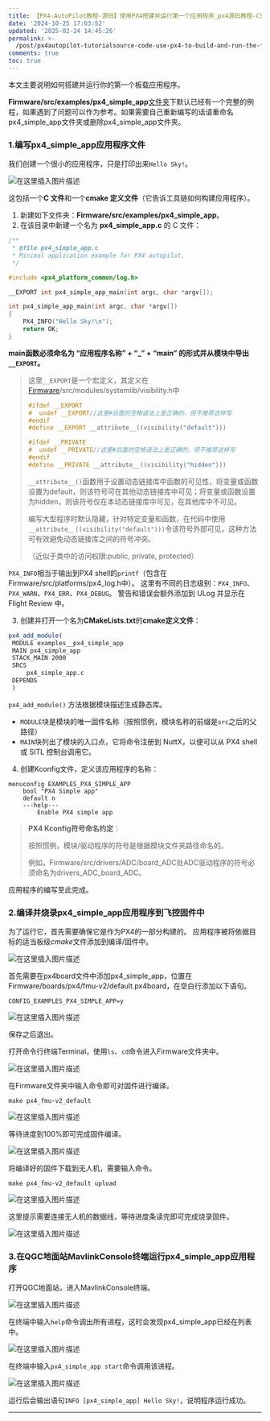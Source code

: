 ```yaml
---
title: 【PX4-AutoPilot教程-源码】使用PX4搭建并运行第一个应用程序_px4源码教程-CSDN博客
date: '2024-10-25 17:03:52'
updated: '2025-02-24 14:45:26'
permalink: >-
  /post/px4autopilot-tutorialsource-code-use-px4-to-build-and-run-the-first-applicationpx4-source-code-tutorialcsdn-blog-z1uvluv.html
comments: true
toc: true
---
```




本文主要说明如何搭建并运行你的第一个板载应用程序。

**Firmware/src/examples/px4\_simple\_app**[文件夹](https://so.csdn.net/so/search?q=%E6%96%87%E4%BB%B6%E5%A4%B9&spm=1001.2101.3001.7020)下默认已经有一个完整的例程，如果遇到了问题可以作为参考。如果需要自己重新编写的话请重命名px4\_simple\_app文件夹或删除px4\_simple\_app文件夹。

### 1.编写px4\_simple\_app应用程序文件

我们创建一个很小的应用程序，只是打印出来`Hello Sky!`​。

​![在这里插入图片描述](http://127.0.0.1:9677/assets/network-asset-c7bfc92ed1cc50633a53a343aa2e030c-20241025170353-puf811a.png)​

这包括一个**C 文件**和一个​**cmake 定义文件**​（它告诉工具链如何构建应用程序）。

1. 新建如下文件夹： ​**Firmware/src/examples/px4\_simple\_app**​。
2. 在该目录中新建一个名为 **px4\_simple\_app.c** 的 C 文件：

```c++
/**
 * @file px4_simple_app.c
 * Minimal application example for PX4 autopilot.
 */

#include <px4_platform_common/log.h>

__EXPORT int px4_simple_app_main(int argc, char *argv[]);

int px4_simple_app_main(int argc, char *argv[])
{
    PX4_INFO("Hello Sky!\n");
    return OK;
}
```

**main函数必须命名为 “应用程序名称” + “\_” + “main” 的形式并从模块中导出`__EXPORT`​。**

> 这里`__EXPORT`​是一个宏定义，其定义在[Firmware](https://so.csdn.net/so/search?q=Firmware&spm=1001.2101.3001.7020)/src/modules/systemlib/visibility.h中
>
> ```c++
> #ifdef __EXPORT
> #  undef __EXPORT//这里#后面的空格语法上是正确的，但不推荐这样写
> #endif
> #define __EXPORT __attribute__((visibility("default")))
>
> #ifdef __PRIVATE
> #  undef __PRIVATE//这里#后面的空格语法上是正确的，但不推荐这样写
> #endif
> #define __PRIVATE __attribute__((visibility("hidden")))
> ```
>
> ​`__attribute__()`​函数用于设置动态链接库中函数的可见性，将变量或函数设置为default，则该符号可在其他动态链接库中可见；将变量或函数设置为hidden，则该符号仅在本动态链接库中可见，在其他库中不可见。
>
> 编写大型程序时默认隐藏，针对特定变量和函数，在代码中使用`__attribute__((visibility("default")))`​令该符号外部可见，这种方法可有效避免动态链接库之间的符号冲突。
>
> （近似于类中的访问权限:public, private, protected）

​`PX4_INFO`​相当于输出到PX4 shell的`printf`​（包含在Firmware/src/platforms/px4\_log.h中）。 这里有不同的日志级别：`PX4_INFO`​、`PX4_WARN`​、`PX4_ERR`​、`PX4_DEBUG`​。 警告和错误会额外添加到 ULog 并显示在 Flight Review 中。

3. 创建并打开一个名为**CMakeLists.txt**的​**cmake定义文件**​：

```cmake
px4_add_module(
 MODULE examples__px4_simple_app
 MAIN px4_simple_app
 STACK_MAIN 2000
 SRCS
     px4_simple_app.c
 DEPENDS
 )
```

​`px4_add_module()`​ 方法根据模块描述生成静态库。

* ​`MODULE`​块是模块的唯一固件名称（按照惯例，模块名称的前缀是`src`​之后的父路径）
* ​`MAIN`​块列出了模块的入口点，它将命令注册到 NuttX，以便可以从 PX4 shell 或 SITL 控制台调用它。

4. 创建Kconfig文件，定义该应用程序的名称：

```Kconfig
menuconfig EXAMPLES_PX4_SIMPLE_APP
	bool "PX4 Simple app"
	default n
	---help---
		Enable PX4 simple app
```

> ​**PX4 Kconfig符号命名约定**​：
>
> 按照惯例，模块/驱动程序的符号是根据模块文件夹路径命名的。
>
> 例如，Firmware/src/drivers/ADC/board\_ADC处ADC驱动程序的符号必须命名为drivers\_ADC\_board\_ADC。

应用程序的编写至此完成。

### 2.编译并烧录px4\_simple\_app应用程序到飞控固件中

为了运行它，首先需要确保它是作为PX4的一部分构建的。 应用程序被将依据目标的适当板级*cmake*文件添加到编译/固件中。

​![在这里插入图片描述](http://127.0.0.1:9677/assets/network-asset-c950cf8294e7706b08f6f7056b0cfc0e-20241025170353-hnpxl7m.png)​

首先需要在px4board文件中添加px4\_simple\_app，位置在Firmware/boards/px4/fmu-v2/default.px4board，在空白行添加以下语句。

```
CONFIG_EXAMPLES_PX4_SIMPLE_APP=y
```

​![在这里插入图片描述](http://127.0.0.1:9677/assets/network-asset-acdd1fa896717bdeb4c60156bb7892c6-20241025170353-wju2c2f.png)​

保存之后退出。

打开命令行终端Terminal，使用`ls`​、`cd`​命令进入Firmware文件夹中。

​![在这里插入图片描述](http://127.0.0.1:9677/assets/network-asset-ed18a8cf9dbf43e663d52a7731bb9a07-20241025170353-1gc9y42.png)​

在Firmware文件夹中输入命令即可对固件进行编译。

```
make px4_fmu-v2_default
```

​![在这里插入图片描述](http://127.0.0.1:9677/assets/network-asset-da805012978328654f098b41d5be19d2-20241025170353-njkpo1e.png)​

等待进度到100%即可完成固件编译。

​![在这里插入图片描述](http://127.0.0.1:9677/assets/network-asset-66dd501205c804331540711d13442d5f-20241025170354-85pcu3t.png)​

将编译好的固件下载到无人机，需要输入命令。

```
make px4_fmu-v2_default upload
```

​![在这里插入图片描述](http://127.0.0.1:9677/assets/network-asset-c5359f99a672c24641b536fbf355eb18-20241025170354-71dij8i.png)​

这里提示需要连接无人机的数据线，等待进度条读完即可完成烧录固件。

​![在这里插入图片描述](http://127.0.0.1:9677/assets/network-asset-81ed1289ae355c22f64803491df96319-20241025170354-jj6j5hw.png)​

### 3.在QGC地面站MavlinkConsole终端运行px4\_simple\_app应用程序

打开QGC地面站，进入MavlinkConsole终端。

​![在这里插入图片描述](http://127.0.0.1:9677/assets/network-asset-496b9a79f8624eaf8946db6571613468-20241025170354-prw213g.png)​

在终端中输入`help`​命令调出所有进程，这时会发现px4\_simple\_app已经在列表中。

​![在这里插入图片描述](http://127.0.0.1:9677/assets/network-asset-230a96c5f17b258166f0681fb40608a5-20241025170354-crv4fsu.png)​

在终端中输入`px4_simple_app start`​命令调用该进程。

​![在这里插入图片描述](http://127.0.0.1:9677/assets/network-asset-1cce655aea142aad58cef8d0e92427ea-20241025170355-0g3lstd.png)​

运行后会输出语句`INFO [px4_simple_app] Hello Sky!`​，说明程序运行成功。

---
